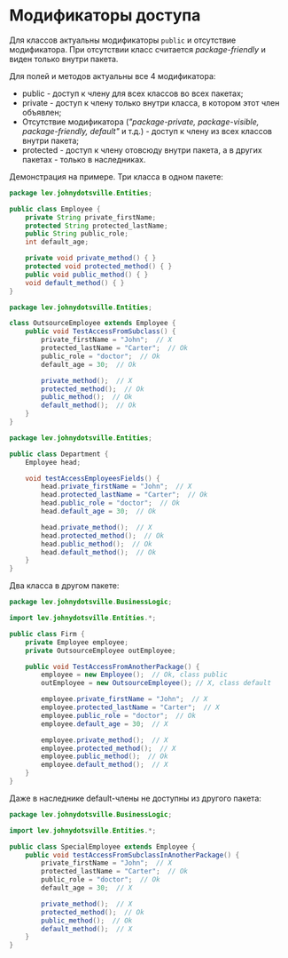 # Модификаторы доступа

Для классов актуальны модификаторы `public` и отсутствие модификатора. При отсутствии класс считается *package-friendly* и виден только внутри пакета.

Для полей и методов актуальны все 4 модификатора:

* public - доступ к члену для всех классов во всех пакетах;
* private - доступ к члену только внутри класса, в котором этот член объявлен;
* Отсутствие модификатора (*"package-private, package-visible, package-friendly, default"* и т.д.) - доступ к члену из всех классов внутри пакета;
* protected - доступ к члену отовсюду внутри пакета, а в других пакетах - только в наследниках.

Демонстрация на примере. Три класса в одном пакете:

```java
package lev.johnydotsville.Entities;

public class Employee {
    private String private_firstName;
    protected String protected_lastName;
    public String public_role;
    int default_age;

    private void private_method() { }
    protected void protected_method() { }
    public void public_method() { }
    void default_method() { }
}

```

```java
package lev.johnydotsville.Entities;

class OutsourceEmployee extends Employee {
    public void TestAccessFromSubclass() {
        private_firstName = "John";  // X
        protected_lastName = "Carter";  // Ok
        public_role = "doctor";  // Ok
        default_age = 30;  // Ok

        private_method();  // X
        protected_method();  // Ok
        public_method();  // Ok
        default_method();  // Ok
    }
}
```

```java
package lev.johnydotsville.Entities;

public class Department {
    Employee head;

    void testAccessEmployeesFields() {
        head.private_firstName = "John";  // X
        head.protected_lastName = "Carter";  // Ok
        head.public_role = "doctor";  // Ok
        head.default_age = 30;  // Ok

        head.private_method();  // X
        head.protected_method();  // Ok
        head.public_method();  // Ok
        head.default_method();  // Ok
    }
}
```

Два класса в другом пакете:

```java
package lev.johnydotsville.BusinessLogic;

import lev.johnydotsville.Entities.*;

public class Firm {
    private Employee employee;
    private OutsourceEmployee outEmployee;

    public void TestAccessFromAnotherPackage() {
        employee = new Employee();  // Ok, class public
        outEmployee = new OutsourceEmployee(); // X, class default

        employee.private_firstName = "John";  // X
        employee.protected_lastName = "Carter";  // X
        employee.public_role = "doctor";  // Ok
        employee.default_age = 30;  // X

        employee.private_method();  // X
        employee.protected_method();  // X
        employee.public_method();  // Ok
        employee.default_method();  // X
    }
}
```

Даже в наследнике default-члены не доступны из другого пакета:

```java
package lev.johnydotsville.BusinessLogic;

import lev.johnydotsville.Entities.*;

public class SpecialEmployee extends Employee {
    public void testAccessFromSubclassInAnotherPackage() {
        private_firstName = "John";  // X
        protected_lastName = "Carter";  // Ok
        public_role = "doctor";  // Ok
        default_age = 30;  // X

        private_method();  // X
        protected_method();  // Ok
        public_method();  // Ok
        default_method();  // X
    }
}
```

